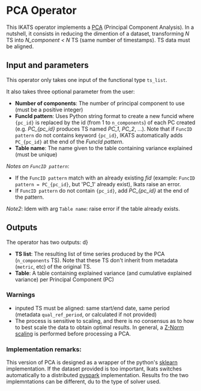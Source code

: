 # PCA Operator

This IKATS operator implements a [PCA](https://en.wikipedia.org/wiki/Principal_component_analysis) (Principal Component Analysis). In a nutshell, it consists in reducing the dimention of a dataset, transforming *N* TS into *N_component < N* TS (same number of timestamps). TS data must be aligned.

## Input and parameters

This operator only takes one input of the functional type `ts_list`.

It also takes three optional parameter from the user:

- **Number of components**: The number of principal component to use (must be a positive integer)
- **FuncId pattern**: Uses Python string format to create a new funcid where `{pc_id}` is replaced by the id (from 1 to `n_components`) of each PC created (e.g. *PC_{pc_id}* produces TS named *PC_1*, *PC_2*, ...). Note that if `FuncID pattern` do not contains keyword `{pc_id}`, IKATS automatically adds `PC_{pc_id}` at the end of the *FuncId pattern*.
- **Table name**: The name given to the table containing variance explained (must be unique)

*Notes on `FuncID pattern`*: 
* If the `FuncID pattern` match with an already existing *fid* (example: `FuncID pattern = PC_{pc_id}`, but 'PC_1' already exist), Ikats raise an error.
* If `FuncID pattern` do not contain `{pc_id}`, add *PC_{pc_id}* at the end of the pattern.

*Note2*: Idem with arg `Table name`: raise error if the table already exists.

## Outputs

The operator has two outputs:
d}
- **TS list**: The resulting list of time series produced by the PCA (`n_components` TS). Note that these TS don't inherit from metadata (`metric`, etc) of the original TS.
- **Table**: A table containing explained variance (and cumulative explained variance) per Principal Component (PC)

### Warnings

- inputed TS must be aligned: same start/end date, same period (metadata `qual_ref_period`, or calculated if not provided)
- The process is sensitive to scaling, and there is no consensus as to how to best scale the data to obtain optimal results. In general, a [Z-Norm scaling](https://ikats.org/doc/operators/scale.html) is performed before processing a PCA.

### Implementation remarks: 

This version of PCA is designed as a wrapper of the python's [sklearn ](https://scikit-learn.org/stable/modules/generated/sklearn.decomposition.PCA.html) implementation. If the dataset provided is too important, Ikats switches automatically to a distributed [pyspark](https://spark.apache.org/docs/2.2.0/api/python/pyspark.ml.html#pyspark.ml.feature.PCA) implementation. Results fro the two implemntations can be different, du to the type of solver used.
